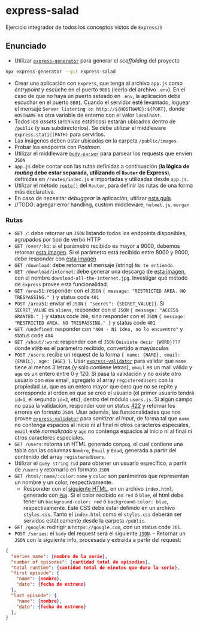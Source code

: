 # express-salad

Ejercicio integrador de todos los conceptos vistos de `ExpressJS`

## Enunciado

- Utilizar [`express-generator`](http://expressjs.com/en/starter/generator.html) para generar el _scaffolding_ del proyecto

```bash
npx express-generator --git express-salad
```

- Crear una aplicación con `Express`, que tenga al archivo `app.js` como _entrypoint_ y escuche en el puerto `9001` (leerlo del archivo `.env`). En el caso de que no haya un puerto seteado en `.env`, la aplicación debe escuchar en el puerto `8001`. Cuando el servidor esté levantado, loguear el mensaje `Server listening on http://${HOSTNAME}:${PORT}`, donde `HOSTNAME` es otra variable de entorno con el valor `localhost`.
- Todos los _assets_ (archivos estáticos) estarán ubicados dentro de `/public` (y sus subdirectorios). Se debe utilizar el middleware `express.static(PATH)` para servirlos.
- Las imágenes deben estar ubicadas en la carpeta `/public/images`.  
- Probar los endpoints con _Postman_. 
- Utilizar el middleware [`body-parser`](https://www.npmjs.com/package/body-parser) para parsear los requests que envíen `JSON`
- `app.js` debe contar con las rutas definidas a continuación (**la lógica de _routing_ debe estar separada, utilizando el `Router` de Express**), definidas en `/routes/index.js` e importadas y utilizadas desde `app.js`.
- Utilizar el método [`route()`](http://expressjs.com/en/4x/api.html#router.route) del `Router`, para definir las rutas de una forma más declarativa. 
- En caso de necesitar _debuggear_ la aplicación, utilizar [esta guía](https://itnext.io/the-absolute-easiest-way-to-debug-node-js-with-vscode-2e02ef5b1bad).
- //TODO: agregar error handling, custom middleware, `helmet.js`, `morgan`

### Rutas

- `GET /`: debe retornar un `JSON` listando todos los endpoints disponibles, agrupados por tipo de verbo HTTP
- `GET /over/:ki`: si el parámetro recibido es mayor a 9000, debemos retornar [esta imagen](https://scontent.faep8-2.fna.fbcdn.net/v/t1.0-9/13557935_10154299834588430_6953082742839667877_n.jpg?_nc_cat=108&_nc_ohc=NaJZnDsaLH4AQmlOMjlSHEY-Ie0cKmNMiM6JfFXvi5XqS7Vy7dFIqjyWg&_nc_ht=scontent.faep8-2.fna&oh=e8224bf46f2ff62926ce3edb89229f17&oe=5EA8758F). Si el parámetro está recibido entre 8000 y 9000, debe responder con [esta imagen](https://i.pinimg.com/originals/c4/5a/2b/c45a2b80dfe53775508dad0335eb117f.jpg)
- `GET /download`: debe retornar el mensaje (string) `No te entiendo.`
- `GET /download/internet`: debe generar una descarga de [esta imagen](https://www.mememaker.net/api/bucket?path=static/img/memes/full/2017/Jan/18/16/download-all-the-internet.jpg), con el nombre `download-all-the-internet.jpg`. Investigar qué método de `Express` provee esta funcionalidad.
- `GET /area51`: responder con el `JSON` `{ message: "RESTRICTED AREA. NO TRESPASSING." }` y status code `401`
- `POST /area51`: enviar el `JSON` `{ "secret": {SECRET_VALUE}}`. Si `SECRET_VALUE` es `aliens`, responder con el `JSON` `{ message: "ACCESS GRANTED." }` y status code `200`, sino responder con el `JSON` `{ message: "RESTRICTED AREA. NO TRESPASSING." }` y status code `401`
- `GET /undefined`: responder con `"404 - Ni idea, no lo encuentro"` y status code `404`
- `GET /shout/:word`: responder con el `JSON` `Quisiste decir {WORD}???` donde `WORD` es el parámetro recibido, convertido a mayúsculas
- `POST /users`: recibe un request de la forma `{ name: {NAME}, email: {EMAIL}, age: {AGE} }`. Usar [`express-validator`](https://express-validator.github.io/docs/) para validar que `name` tiene al menos 3 letras (y sólo contiene letras), `email` es un mail válido y `age` es un entero entre 0 y 120. Si pasa la validación y no existe otro usuario con ese email, agregarlo al array `registeredUsers` con la propiedad `id`, que es un entero mayor que cero que no se repite y corresponde al orden en que se creó el usuario (el primer usuario tendrá `id=1`, el segundo `id=2`, etc), dentro del módulo `users.js`. Si algún campo no pasa la validación, responder con un status [422](https://httpstatuses.com/422) y retornar los errores en formato `JSON`. Usar además, las funcionalidades que nos provee [`express-validator`](https://express-validator.github.io/docs/) para _sanitizar el input_, de forma tal que `name` no contenga espacios al inicio ni al final ni otros caracteres especiales, `email` esté _normalizado_ y `age` no contenga espacios al inicio ni al final ni otros caracteres especiales.
- `GET /users`: retorna un HTML generado con`pug`, el cual contiene una tabla con las columnas `Nombre`, `Email` y `Edad`, generada a partir del contenido del array `registeredUsers`.
- Utilizar el `quey string` `?id` para obtener un usuario específico, a partir de `/users` y retornarlo en formato `JSON`
- `GET /html/:name/:color`: `name` y `color` son parámetros que representan un nombre y un color, respectivamente. 
  - Responder con el [siguiente HTML](https://gist.githubusercontent.com/nhsz/5d4d9c339e99ad565116ddc8de0bb199/raw/25277d382208e3aa335d24b3b1888364084b015a/index.html), en un archivo `index.html`, generado con [`Pug`](https://pugjs.org/). Si el color recibido es `red` ó `blue`, el html debe tener un `background-color: red` ó `background-color: blue`, respectivamente. Este CSS debe estar definido en un archivo `styles.css`. Tanto el `index.html` como el `styles.css` deberán ser servidos estáticamente desde la carpeta `/public`.
- `GET /google`: redirigir a `https://google.com`, con un status code `301`.
- `POST /series`: el `body` del request será el siguiente [`JSON`](http://api.tvmaze.com/singlesearch/shows?q=mr-robot&embed=episodes).   - Retornar un `JSON` con la siguiente info, procesada y extraída a partir del request: 

```json
{ 
  "series name": {nombre de la serie},
  "number of episodes": {cantidad total de episodios},
  "total runtime": {cantidad total de minutos que dura la serie},
  "first episode": {
    "name": {nombre},
    "date": {fecha de estreno}
  },
  "last episode": {
    "name": {nombre},
    "date": {fecha de estreno}
  },
}
```
